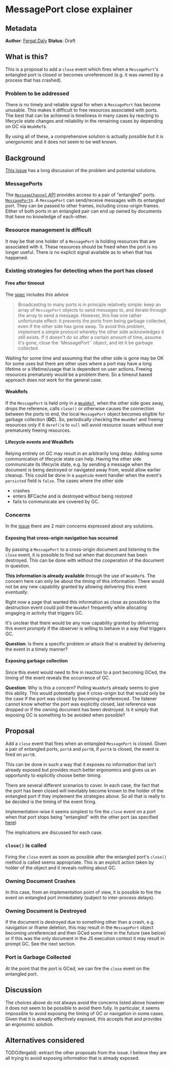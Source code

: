 # MessagePort close explainer

## Metadata

**Author**: [Fergal Daly](mailto:fergal@chromium.org)
**Status**: Draft

## What is this?

This is a proposal to add a `close` event
which fires when a `MessagePort`'s entangled port is closed
or becomes unreferenced
(e.g. it was owned by a process that has crashed).

### Problem to be addressed

There is no timely and reliable signal for when
a `MessagePort` has become unusable.
This makes it difficult to free resources
associated with ports.
The best that can be achieved is
timeliness in many cases
by reacting to lifecycle state changes
and reliability in the remaining cases
by depending on GC via `WeakRef`s.

By using all of these,
a comprehensive solution is actually possible
but it is unergonomic and
it does not seem to be well known.

## Background

[This issue](https://github.com/whatwg/html/issues/1766) has a long discussion of the problem and potential solutions.

### MessagePorts

The [`MessageChannel` API](https://developer.mozilla.org/en-US/docs/Web/API/MessageChannel) provides access to a pair of "entangled" ports.
[`MessagePort`](https://developer.mozilla.org/en-US/docs/Web/API/MessagePort)s.
A `MessagePort` can send/receive messages with its entangled port.
They can be passed to other frames,
including cross-origin frames.
Either of both ports in an entangled pair
can end up owned by documents that have no knowledge of each-other.

### Resource management is difficult

It may be that one holder of a `MessagePort` is holding resources
that are associated with it.
These resources should be freed
when the port is no longer useful.
There is no explicit signal available
as to when that has happened.

### Existing strategies for detecting when the port has closed

#### Free after timeout

The [spec](https://html.spec.whatwg.org/multipage/web-messaging.html#broadcasting-to-many-ports) includes this advice

> Broadcasting to many ports is in principle relatively simple: keep an array of `MessagePort` objects to send messages to, and iterate through the array to send a message. However, this has one rather unfortunate effect: it prevents the ports from being garbage collected, even if the other side has gone away. To avoid this problem, implement a simple protocol whereby the other side acknowledges it still exists. If it doesn't do so after a certain amount of time, assume it's gone, close the `MessagePort`` object, and let it be garbage collected.

Waiting for some time and assuming that the other side is gone
may be OK for some uses
but there are other uses where a port may have a long lifetime
or a lifetime/usage that is dependent on user actions.
Freeing resources prematurely would be a problem there.
So a timeout based approach does not work
for the general case.

#### WeakRefs

If the `MessagePort` is held only in a [`WeakRef`](https://developer.mozilla.org/en-US/docs/Web/JavaScript/Reference/Global_Objects/WeakRef),
when the other side goes away,
drops the reference,
calls `close()`
or otherwise causes the connection between the ports to end,
the local `MessagePort` object becomes eligible for garbage collection (**GC**).
So, periodically checking the `WeakRef` and
freeing resources only if it `deref()`s to `null`
will avoid resource issues
without ever prematurely freeing resources.

#### Lifecycle events and WeakRefs

Relying entirely on GC
may result in an arbitrarily long delay.
Adding some communication of lifecycle state can help.
Having the other side communicate its lifecycle state,
e.g. by sending a message when the document is being destroyed
or navigated away from,
would allow earlier cleanup.
This could be done in a `pagehide` event handler
when the event's `persisted` field is `false`.
The cases where the other side
- crashes
- enters BFCache and is destroyed without being restored
- fails to communicate
are covered by GC.

### Concerns

In the [issue](https://github.com/whatwg/html/issues/1766) there are 2 main concerns expressed about any solutions.

#### Exposing that cross-origin navigation has occurred

By passing a `MessagePort` to a cross-origin document
and listening to the `close` event,
it is possible to find out when that document has been destroyed.
This can be done with without the cooperation of the document in question.

**This information is already available**
through the use of `WeakRef`s.
The concern here can only be about the *timing*
of this information.
There would not be any new capability granted
by allowing delivering this event *eventually*.

Right now a page that wanted this information
as close as possible to the destruction event
could poll the `WeakRef` frequently
while allocating engaging in activity
that triggers GC.

It's unclear that there would be any now capability granted
by delivering this event *promptly*
if the observer is willing to behave in a way
that triggers GC.

**Question**: Is there a specific problem or attack
that is enabled by delivering the event in a timely manner?

#### Exposing garbage collection

Since this event would need to fire
in reaction to a port becoming GCed,
the timing of the event reveals the occurrence of GC.

**Question**: Why is this a concern?
Polling `WeakRef`s already seems to give this ability.
This would potentially give it cross-origin
but that would only be the case
if the port was closed by becoming unreferenced.
The listener cannot know whether the port was
explicitly closed,
last reference was dropped
or if the owning document has been destroyed.
Is it simply that exposing GC
is something to be avoided when possible?

## Proposal

Add a `close` event that fires
when an entangled `MessagePort` is closed.
Given a pair of entangled ports, `portA` and `portB`,
if `portA` is closed,
the event is fired on `portB`.

This can be done in such a way
that it exposes no information that isn't already exposed
but provides much better ergonomics
and gives us an opportunity to explicitly choose better timing.

There are several different scenarios to cover.
In each case,
the fact that the port has been closed
will inevitably become known to the holder of the entangled port
if they implement the strategies above.
So all that is really to be decided
is the timing of the event firing.

Implementation-wise it seems simplest
to fire the `close` event on a port
when that port stops being "entangled" with the other port
(as specified [here](https://html.spec.whatwg.org/multipage/web-messaging.html))

The implications are discussed for each case.

### `close()` is called

Firing the `close` event as soon as possible
after the entangled port's `close()` method is called seems appropriate.
This is an explicit action taken by holder of the object
and it reveals nothing about GC.

### Owning Document Crashes

In this case,
from an implementation point of view,
it is possible to fire the event
on entangled port immediately
(subject to inter-process delays).

### Owning Document is Destroyed

If the document is destroyed due to something other than a crash,
e.g. navigation or iframe deletion,
this may result in the `MessagePort` object becoming unreferenced
and then GCed some time in the future (see below)
or if this was the only document
in the JS execution context it may result in prompt GC.
See the next section.

### Port is Garbage Collected

At the point that the port is GCed,
we can fire the `close` event on the entangled port.

## Discussion

The choices above do not always avoid the concerns listed above
however it does not seem to be possible to avoid them fully.
In particular,
it seems impossible to avoid exposing
the timing of GC or navigation
in some cases.
Given that it is already effectively exposed,
this accepts that and provides an ergonomic solution.

## Alternatives considered

TODO(fergald): extract the other proposals from the issue.
I believe they are all trying to avoid exposing information
that is already exposed.
